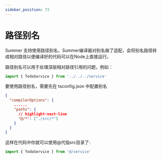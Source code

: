 ```yaml
---
sidebar_position: 73
---
```


# 路径别名
 
Summer 支持使用路径别名，Summer编译器对别名做了适配，会将别名路径转成相对路径以便编译好的代码可以在Node上直接运行。

路径别名可以用于处理深层相对路径引用的问题，例如：

```ts
import { TodoService } from '../../../service'
```

要使用路径别名，需要先在 tsconfig.json 中配置别名
```json title="tsconfig.json"
{
  "compilerOptions": {
    ......
    "paths": {
      // highlight-next-line
      "@/*": ["./src/*"]
    }
  }
}
```

这样在代码中你就可以使用@代指src目录了:
```ts
import { TodoService } from '@/service'
```